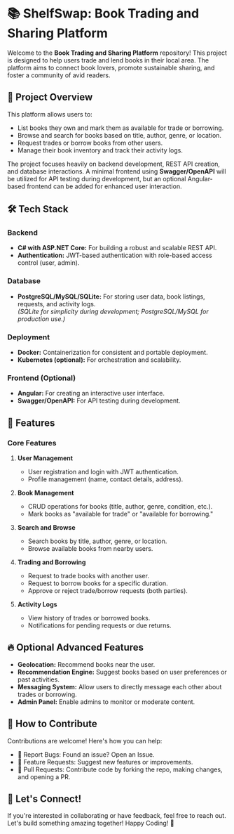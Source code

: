 # 📚 ShelfSwap: Book Trading and Sharing Platform

Welcome to the **Book Trading and Sharing Platform** repository! This project is designed to help users trade and lend books in their local area. The platform aims to connect book lovers, promote sustainable sharing, and foster a community of avid readers.  

## 🌟 Project Overview

This platform allows users to:
- List books they own and mark them as available for trade or borrowing.
- Browse and search for books based on title, author, genre, or location.
- Request trades or borrow books from other users.
- Manage their book inventory and track their activity logs.

The project focuses heavily on backend development, REST API creation, and database interactions. A minimal frontend using **Swagger/OpenAPI** will be utilized for API testing during development, but an optional Angular-based frontend can be added for enhanced user interaction.

## 🛠️ Tech Stack

### **Backend**
- **C# with ASP.NET Core:** For building a robust and scalable REST API.
- **Authentication:** JWT-based authentication with role-based access control (user, admin).

### **Database**
- **PostgreSQL/MySQL/SQLite:** For storing user data, book listings, requests, and activity logs.  
  *(SQLite for simplicity during development; PostgreSQL/MySQL for production use.)*

### **Deployment**
- **Docker:** Containerization for consistent and portable deployment.
- **Kubernetes (optional):** For orchestration and scalability.

### **Frontend (Optional)**
- **Angular:** For creating an interactive user interface.
- **Swagger/OpenAPI:** For API testing during development.

## 🚀 Features

### **Core Features**
1. **User Management**
   - User registration and login with JWT authentication.
   - Profile management (name, contact details, address).
   
2. **Book Management**
   - CRUD operations for books (title, author, genre, condition, etc.).
   - Mark books as "available for trade" or "available for borrowing."
   
3. **Search and Browse**
   - Search books by title, author, genre, or location.
   - Browse available books from nearby users.
   
4. **Trading and Borrowing**
   - Request to trade books with another user.
   - Request to borrow books for a specific duration.
   - Approve or reject trade/borrow requests (both parties).
   
5. **Activity Logs**
   - View history of trades or borrowed books.
   - Notifications for pending requests or due returns.

## 🔥 Optional Advanced Features
- **Geolocation:** Recommend books near the user.
- **Recommendation Engine:** Suggest books based on user preferences or past activities.
- **Messaging System:** Allow users to directly message each other about trades or borrowing.
- **Admin Panel:** Enable admins to monitor or moderate content.

## 🤝 How to Contribute
Contributions are welcome! Here's how you can help:
- 🐛 Report Bugs: Found an issue? Open an Issue.
- 🌟 Feature Requests: Suggest new features or improvements.
- 🔧 Pull Requests: Contribute code by forking the repo, making changes, and opening a PR.

## 💬 Let's Connect!
If you're interested in collaborating or have feedback, feel free to reach out. Let's build something amazing together!
Happy Coding! 🎉

